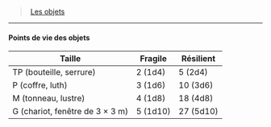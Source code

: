 ﻿---
!GenericItem
Name: Points de vie des objets
Id: objects_hd.md#points-de-vie-des-objets
ParentLink: objects_hd.md#les-objets
ParentName: Les objets
NameLevel: 4
Attributes:
  Name: Points de vie des objets
  Markdown: >+
    #### <!--Name-->Points de vie des objets<!--/Name-->


    |Taille|Fragile|Résilient|

    |---|---|---|

    |TP (bouteille, serrure)|2 (1d4)|5 (2d4)|

    |P (coffre, luth)|3 (1d6)|10 (3d6)|

    |M (tonneau, lustre)|4 (1d8)|18 (4d8)|

    |G (chariot, fenêtre de 3 × 3 m)|5 (1d10)|27 (5d10)|

AttributesDictionary: >+
  Name: Points de vie des objets

  Markdown: >+

    #### <!--Name-->Points de vie des objets<!--/Name-->





    |Taille|Fragile|Résilient|



    |---|---|---|



    |TP (bouteille, serrure)|2 (1d4)|5 (2d4)|



    |P (coffre, luth)|3 (1d6)|10 (3d6)|



    |M (tonneau, lustre)|4 (1d8)|18 (4d8)|



    |G (chariot, fenêtre de 3 × 3 m)|5 (1d10)|27 (5d10)|



---
> [Les objets](hd_objects.md)

---

#### Points de vie des objets

|Taille|Fragile|Résilient|
|---|---|---|
|TP (bouteille, serrure)|2 (1d4)|5 (2d4)|
|P (coffre, luth)|3 (1d6)|10 (3d6)|
|M (tonneau, lustre)|4 (1d8)|18 (4d8)|
|G (chariot, fenêtre de 3 × 3 m)|5 (1d10)|27 (5d10)|

